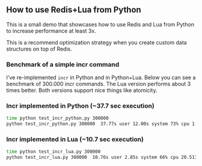 ## How to use Redis+Lua from Python

This is a small demo that showcases how to use Redis and Lua from Python to increase performance at least 3x.

This is a recommend optimization strategy when you create custom data structures on top of Redis.


### Benchmark of a simple incr command
I've re-implemented `incr` in Python and in Python+Lua. Below you can see a benchmark of 300.000 incr commands. The Lua version performs about 3 times better. Both versions support nice things like atomicity. 


### Incr implemented in Python (~37.7 sec execution) 
```bash
time python test_incr_python.py 300000
python test_incr_python.py 300000  37.77s user 12.00s system 73% cpu 1:07.73 total
```


### Incr implemented in Lua (~10.7 sec execution) 
```bash
time python test_incr_lua.py 300000
python test_incr_lua.py 300000  10.76s user 2.85s system 66% cpu 20.513 total
```
